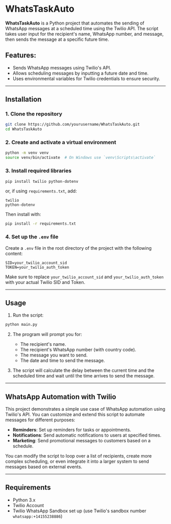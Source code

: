 # WhatsTaskAuto

**WhatsTaskAuto** is a Python project that automates the sending of WhatsApp messages at a scheduled time using the Twilio API. The script takes user input for the recipient's name, WhatsApp number, and message, then sends the message at a specific future time.

## Features:
- Sends WhatsApp messages using Twilio's API.
- Allows scheduling messages by inputting a future date and time.
- Uses environmental variables for Twilio credentials to ensure security.

---

## Installation

### 1. Clone the repository

```bash
git clone https://github.com/yourusername/WhatsTaskAuto.git
cd WhatsTaskAuto
```

### 2. Create and activate a virtual environment

```bash
python -m venv venv
source venv/bin/activate  # On Windows use `venv\Scripts\activate`
```

### 3. Install required libraries

```bash
pip install twilio python-dotenv
```

or, if using `requirements.txt`, add:

```
twilio
python-dotenv
```

Then install with:

```bash
pip install -r requirements.txt
```

### 4. Set up the `.env` file

Create a `.env` file in the root directory of the project with the following content:

```
SID=your_twilio_account_sid
TOKEN=your_twilio_auth_token
```

Make sure to replace `your_twilio_account_sid` and `your_twilio_auth_token` with your actual Twilio SID and Token.

---

## Usage

1. Run the script:

```bash
python main.py
```

2. The program will prompt you for:
   - The recipient's name.
   - The recipient's WhatsApp number (with country code).
   - The message you want to send.
   - The date and time to send the message.

3. The script will calculate the delay between the current time and the scheduled time and wait until the time arrives to send the message.

---

## WhatsApp Automation with Twilio

This project demonstrates a simple use case of WhatsApp automation using Twilio's API. You can customize and extend this script to automate messages for different purposes:

- **Reminders**: Set up reminders for tasks or appointments.
- **Notifications**: Send automatic notifications to users at specified times.
- **Marketing**: Send promotional messages to customers based on a schedule.

You can modify the script to loop over a list of recipients, create more complex scheduling, or even integrate it into a larger system to send messages based on external events.

---

## Requirements

- Python 3.x
- Twilio Account
- Twilio WhatsApp Sandbox set up (use Twilio's sandbox number `whatsapp:+14155238886`)





